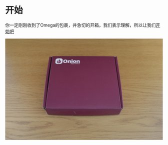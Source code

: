 # 开始

你一定刚刚收到了Omega的包裹，并急切的开箱，我们表示理解，所以让我们[开始吧](first-time-setup.html)

![](../img/unbox-0-in-box.jpg)
